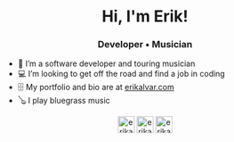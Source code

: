 <div align="center">
  <h1>Hi, I'm Erik!</h1>
  <h3>Developer • Musician</h3>
</div>

- 👋 I’m a software developer and touring musician
- 💻 I’m looking to get off the road and find a job in coding
- 🗄 My portfolio and bio are at [erikalvar.com](https://erikalvar.com/)
- 🪕 I play bluegrass music

<p align="center">
<a href="https://twitter.com/erikalvarmusic" target="blank"><img align="center" src="https://cdn.jsdelivr.net/npm/simple-icons@3.0.1/icons/twitter.svg" alt="erikalvarmusic" height="30" width="30" /></a>
<a href="https://linkedin.com/in/erikalvar" target="blank"><img align="center" src="https://cdn.jsdelivr.net/npm/simple-icons@3.0.1/icons/linkedin.svg" alt="erikalvar" height="30" width="30" /></a>
<a href="https://instagram.com/erikalvar" target="blank"><img align="center" src="https://cdn.jsdelivr.net/npm/simple-icons@3.0.1/icons/instagram.svg" alt="erikalvar" height="30" width="30" /></a>
</p>
